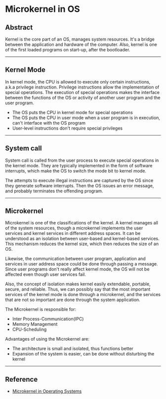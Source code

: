 # Microkernel in OS

## Abstract

Kernel is the core part of an OS, manages system resources. It's a bridge between the application and hardware of the computer. Also, kernel is one of the first loaded programs on start-up, after the bootloader. 

---

## Kernel Mode

In kernel mode, the CPU is allowed to execute only certain instructions, a.k.a privilege instruction. Privilege instructions allow the implementation of special operations. The execution of special operations makes the interface between the functions of the OS or activity of another user program and the user program. 

- The OS puts the CPU in kernel mode for special operations
- The OS puts the CPU in user mode when a user program is in execution, can't interface with the OS program
- User-level instructions don't require special privileges

---

## System call

System call is called from the user process to execute special operations in the kernel mode. They are typically implemented in the form of software interrupts, which make the OS to switch the mode bit to kernel mode. 

The attempts to execute illegal instructions are captured by the OS since they generate software interrupts. Then the OS issues an error message, and probably terminates the offending program. 

---

## Microkernel

Microkernel is one of the classifications of the kernel. A kernel manages all of the system resources, though a microkernel implements the user services and kernel services in different address spaces. It can be understood as an isolation between user-based and kernel-based services. This mechanism reduces the kernel size, which then reduces the size of an OS. 

Likewise, the communication between user program, application and services in user address space could be done through passing a message. Since user programs don't really affect kernel mode, the OS will not be affected even though user services fail. 

Also, the concept of isolation makes kernel easily extendable, portable, secure, and reliable. Thus, we can possibly say that the most important services of the kernel mode is done through a microkernel, and the services that are not so important are done through the system application. 

The Microkernel is responsible for: 

- Inter Process-Communication(IPC)
- Memory Management
- CPU-Scheduling

Advantages of using the Microkernel are:

- The architecture is small and isolated, thus functions better
- Expansion of the system is easier, can be done without disturbing the kernel

---

## Reference

- [Microkernel in Operating Systems](https://www.geeksforgeeks.org/microkernel-in-operating-systems/)
